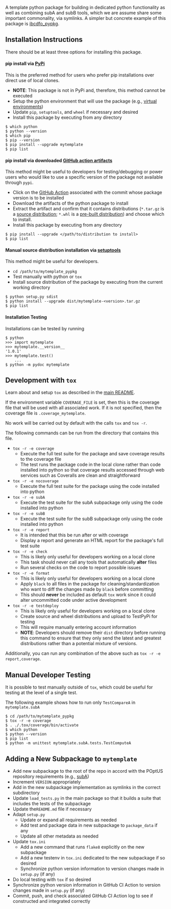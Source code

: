 A template python package for building in dedicated python functionality as well
as combining subA and subB tools, which we are assume share some important
commonality, via symlinks.  A simpler but concrete example of this package is
[ibcdfo_pypkg](https://github.com/POptUS/IBCDFO/tree/main/ibcdfo_pypkg).

## Installation Instructions
There should be at least three options for installing this package.

#### pip install via [PyPi](https://pypi.org)
This is the preferred method for users who prefer pip installations over direct use of local clones.
* __NOTE__: This package is not in PyPi and, therefore, this method cannot be executed
* Setup the python environment that will use the package (e.g., [virtual environments](https://docs.python.org/3/library/venv.html))
* Update `pip`, `setuptools`, and `wheel` if necessary and desired
* Install this package by executing from any directory
```
$ which python
$ python --version
$ which pip
$ pip --version
$ pip install --upgrade mytemplate
$ pip list
```

#### pip install via downloaded [GitHub action artifacts](https://github.com/POptUS/template_repo/actions/runs/6005607898)
This method might be useful to developers for testing/debugging or power users
who would like to use a specific version of the package not available through
`pypi`.
* Click on the [GitHub Action](https://github.com/POptUS/template_repo/actions) associated with the commit whose package version is to be installed
* Download the artifacts of the python package to install
* Extract the artifact and confirm that it contains distributions (`*.tar.gz` is
  a [source distribution](https://packaging.python.org/en/latest/flow/#the-source-distribution-sdist);
  `*.whl` is a [pre-built distribution](https://packaging.python.org/en/latest/flow/#the-built-distributions-wheels))
  and choose which to install.
* Install this package by executing from any directory
```
$ pip install --upgrade </path/to/distribution to install>
$ pip list
```

#### Manual source distribution installation via [setuptools](https://setuptools.pypa.io/en/latest/index.html)
This method might be useful for developers.
* `cd /path/to/mytemplate_pypkg`
* Test manually with python or `tox`
* Install source distribution of the package by executing from the current working directory
```
$ python setup.py sdist
$ python install --upgrade dist/mytemplate-<version>.tar.gz
$ pip list
```

#### Installation Testing
Installations can be tested by running 
```
$ python
>>> import mytemplate
>>> mytemplate.__version__
'1.0.1'
>>> mytemplate.test()
    ...
$ python -m pydoc mytemplate
```

## Development with `tox`
Learn about and setup `tox` as described in the [main README](https://github.com/POptUS/template_repo/blob/main/README.md).

If the environment variable `COVERAGE_FILE` is set, then this is the coverage
file that will be used with all associated work.  If it is not specified, then
the coverage file is `.coverage_mytemplate`.

No work will be carried out by default with the calls `tox` and `tox -r`.

The following commands can be run from the directory that contains this file.
* `tox -r -e coverage`
  * Execute the full test suite for the package and save coverage results to the coverage file
  * The test runs the package code in the local clone rather than code installed into python so that coverage results accessed through web services such as Coveralls are clean and straightforward
* `tox -r -e nocoverage`
  * Execute the full test suite for the package using the code installed into python
* `tox -r -e subA`
  * Execute the test suite for the subA subpackage only using the code installed into python
* `tox -r -e subB`
  * Execute the test suite for the subB subpackage only using the code installed into python
* `tox -r -e report`
  * It is intended that this be run after or with coverage
  * Display a report and generate an HTML report for the package's full test suite
* `tox -r -e check`
  * This is likely only useful for developers working on a local clone
  * This task should never call any tools that automatically __alter__ files
  * Run several checks on the code to report possible issues
* `tox -r -e format`
  * This is likely only useful for developers working on a local clone
  * Apply `black` to all files in the package for cleaning/standardization who want to diff the changes made by `black` before committing
  * This should __never__ be included as default `tox` work since it could alter uncommitted code under active development
* `tox -r -e testdeploy`
  * This is likely only useful for developers working on a local clone
  * Create source and wheel distributions and upload to TestPyPi for testing
  * This will require manually entering account information
  * __NOTE__: Developers should remove their `dist` directory before running
    this command to ensure that they only send the latest and greatest
    distributions rather than a potential mixture of versions.

Additionally, you can run any combination of the above such as `tox -r -e report,coverage`.

## Manual Developer Testing
It is possible to test manually outside of `tox`, which could be useful for
testing at the level of a single test.

The following example shows how to run only `TestCompareA` in `mytemplate.subA`
```
$ cd /path/to/mytemplate_pypkg
$ tox -r -e coverage
$ . ./.tox/coverage/bin/activate
$ which python
$ python --version
$ pip list
$ python -m unittest mytemplate.subA.tests.TestComputeA
```

## Adding a New Subpackage to `mytemplate`
* Add new subpackage to the root of the repo in accord with the POptUS repository requirements (e.g., [subA](https://github.com/POptUS/template_repo/tree/main/subA))
* Increment `VERSION` appropriately
* Add in the new subpackage implementation as symlinks in the correct subdirectory
* Update `load_tests.py` in the main package so that it builds a suite that includes the tests of the subpackage
* Update the`README.md` file if necessary
* Adapt `setup.py`
  * Update or expand all requirements as needed
  * Add test and package data in new subpackage to `package_data` if any
  * Update all other metadata as needed
* Update `tox.ini`
  * Add a new command that runs `flake8` explicitly on the new subpackage
  * Add a new testenv in `tox.ini` dedicated to the new subpackage if so desired
  * Synchronize python version information to version changes made in `setup.py` (if any)
* Do local testing with `tox` if so desired
* Synchronize python version information in GitHub CI Action to version changes made in `setup.py` (if any)
* Commit, push, and check associated GitHub CI Action log to see if constructed and integrated correctly
